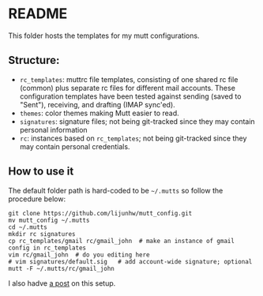# README

This folder hosts the templates for my mutt configurations. 

## Structure:

* `rc_templates`: muttrc file templates, consisting of one shared rc file (common) plus separate rc files for different mail accounts. These configuration templates have been tested against sending (saved to "Sent"), receiving, and drafting (IMAP sync'ed). 
* `themes`: color themes making Mutt easier to read. 
* `signatures`: signature files; not being git-tracked since they may contain personal information
* `rc`: instances based on `rc_templates`; not being git-tracked since they may contain personal credentials.


## How to use it

The default folder path is hard-coded to be `~/.mutts` so follow the procedure below:

```
git clone https://github.com/lijunhw/mutt_config.git
mv mutt_config ~/.mutts
cd ~/.mutts
mkdir rc signatures
cp rc_templates/gmail rc/gmail_john  # make an instance of gmail config in rc_templates
vim rc/gmail_john  # do you editing here
# vim signatures/default.sig   # add account-wide signature; optional
mutt -F ~/.mutts/rc/gmail_john
```

I also hadve [a post](http://doc.lijun.li/linux-mutt-another.html) on this setup. 
